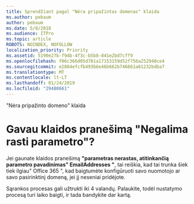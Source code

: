 ```yaml
---
title: Sprendžiant pagal "Nėra pripažintas domenas" klaida
ms.author: pebaum
author: pebaum
ms.date: 5/8/2018
ms.audience: ITPro
ms.topic: article
ROBOTS: NOINDEX, NOFOLLOW
localization_priority: Priority
ms.assetid: 5190e27b-f94b-4f3c-b5b8-841e2bd7cff9
ms.openlocfilehash: f06c366d05d781a17153159d52f756a252940ce4
ms.sourcegitcommit: e2864efcfb493b6e46b662b746661a61232bdba7
ms.translationtype: MT
ms.contentlocale: lt-LT
ms.lasthandoff: 01/24/2019
ms.locfileid: "29480661"
---
```

"Nėra pripažinto domeno" klaida

# <a name="got-a-parameter-cannot-be-found-error"></a>Gavau klaidos pranešimą "Negalima rasti parametro"?

Jei gaunate klaidos pranešimą **"parametras nerastas, atitinkančią parametro pavadinimas" EmailAddresses "**, tai reiškia, kad tai trunka šiek tiek ilgiau" Office 365 ", kad baigtumėte konfigūruoti savo nuomotojo ar savo pasirinktinį domeną, jei jį neseniai pridėjote. 
  
Sąrankos procesas gali užtrukti iki 4 valandų. Palaukite, todėl nustatymo procesą turi laiko baigti, ir tada bandykite dar kartą.
  

